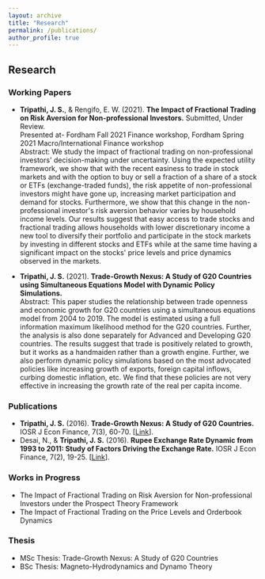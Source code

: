 ```yaml
---
layout: archive
title: "Research"
permalink: /publications/
author_profile: true
---
```



## Research

### Working Papers
- **Tripathi, J. S.**, & Rengifo, E. W. (2021). **The Impact of Fractional Trading on Risk Aversion for Non-professional Investors.** Submitted, Under Review. <br>
Presented at- Fordham Fall 2021 Finance workshop, Fordham Spring 2021 Macro/International Finance workshop <br>
Abstract: We study the impact of fractional trading on non-professional investors' decision-making under uncertainty. Using the expected utility framework, we show that with the recent easiness to trade in stock markets and with the option to buy or sell a fraction of a share of a stock or ETFs (exchange-traded funds), the risk appetite of non-professional investors might have gone up, increasing market participation and demand for stocks. Furthermore, we show that this change in the non-professional investor's risk aversion behavior varies by household income levels. Our results suggest that easy access to trade stocks and fractional trading allows households with lower discretionary income a new tool to diversify their portfolio and participate in the stock markets by investing in different stocks and ETFs while at the same time having a significant impact on the stocks' price levels and price dynamics observed in the markets. 

- **Tripathi, J. S.** (2021). **Trade-Growth Nexus: A Study of G20 Countries using Simultaneous Equations Model with Dynamic Policy Simulations.** <br>
Abstract: This paper studies the relationship between trade openness and economic growth for G20 countries using a simultaneous equations model from 2004 to 2019. The model is estimated using a full information maximum likelihood method for the G20 countries. Further, the analysis is also done separately for Advanced and Developing G20 countries. The results suggest that trade is positively related to growth, but it works as a handmaiden rather than a growth engine. Further, we also perform dynamic policy simulations based on the most advocated policies like increasing growth of exports, foreign capital inflows, curbing domestic inflation, etc. We find that these policies are not very effective in increasing the growth rate of the real per capita income.

### Publications
- **Tripathi, J. S.** (2016). **Trade-Growth Nexus: A Study of G20 Countries.** IOSR J Econ Finance, 7(3), 60-70.  [[Link](http://www.iosrjournals.org/iosr-jef/papers/Vol7-Issue3/Version-2/G0703026070.pdf)].
- Desai, N., & **Tripathi, J. S.** (2016). **Rupee Exchange Rate Dynamic from 1993 to 2011: Study of Factors Driving the Exchange Rate.** IOSR J Econ Finance, 7(2), 19-25.  [[Link](http://www.iosrjournals.org/iosr-jef/papers/Vol7-Issue2/Version-2/C0702021925.pdf)].

### Works in Progress
- The Impact of Fractional Trading on Risk Aversion for Non-professional Investors under the Prospect Theory Framework
- The Impact of Fractional Trading on the Price Levels and Orderbook Dynamics

### Thesis
- MSc Thesis: Trade-Growth Nexus: A Study of G20 Countries
- BSc Thesis: Magneto-Hydrodynamics and Dynamo Theory




<!--
{% if author.googlescholar %}
  You can also find my articles on <u><a href="{{author.googlescholar}}">my Google Scholar profile</a>.</u>
{% endif %}

{% include base_path %}

{% for post in site.publications reversed %}
  {% include archive-single.html %}
{% endfor %} -->
